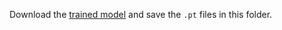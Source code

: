 Download the [trained model](https://drive.google.com/drive/folders/1m038Fw0HBGEzsvhS0mRxd0U7cGXqLAVt) and save the `.pt` files in this folder.
